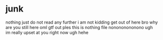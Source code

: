 # junk

nothing
just
do not read any further
i am
not kidding
get out of here
bro
why
are you
still here
oml gtf out
ples
this is nothing file
nonononononono
ugh
im really
upset
at you
right now
ugh hehe
